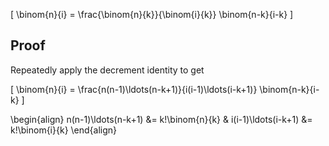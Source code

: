 \[ \binom{n}{i} = \frac{\binom{n}{k}}{\binom{i}{k}} \binom{n-k}{i-k} \]

## Proof

Repeatedly apply the decrement identity to get

\[ \binom{n}{i} = \frac{n(n-1)\ldots(n-k+1)}{i(i-1)\ldots(i-k+1)} \binom{n-k}{i-k} \]

\begin{align}
n(n-1)\ldots(n-k+1) &= k!\binom{n}{k}
& i(i-1)\ldots(i-k+1) &= k!\binom{i}{k}
\end{align}

